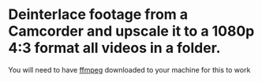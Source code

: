 # Deinterlace footage from a Camcorder and upscale it to a 1080p 4:3 format all videos in a folder.

You will need to have [ffmpeg](https://ffmpeg.org/) downloaded to your machine for this to work
